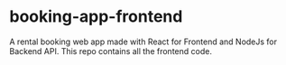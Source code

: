 # booking-app-frontend
A rental booking web app made with React for Frontend and NodeJs for Backend API. This repo contains all the frontend code.
